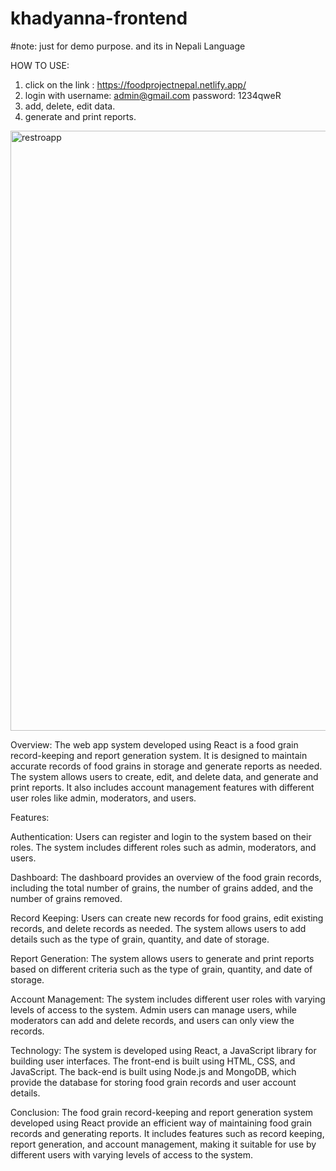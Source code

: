 # khadyanna-frontend 
#note: just for demo purpose. and its in Nepali Language

HOW TO USE:
1. click on the link : https://foodprojectnepal.netlify.app/
2. login with 
  username: admin@gmail.com
  password: 1234qweR
3. add, delete, edit data.
4. generate and print reports.

<img width="960" alt="restroapp" src="https://user-images.githubusercontent.com/44996309/228004926-07e7625f-5d56-449f-b807-ba294a1f4809.png">

Overview:
The web app system developed using React is a food grain record-keeping and report generation system. It is designed to maintain accurate records of food grains in storage and generate reports as needed. The system allows users to create, edit, and delete data, and generate and print reports. It also includes account management features with different user roles like admin, moderators, and users.

Features:

Authentication: Users can register and login to the system based on their roles. The system includes different roles such as admin, moderators, and users.

Dashboard: The dashboard provides an overview of the food grain records, including the total number of grains, the number of grains added, and the number of grains removed.

Record Keeping: Users can create new records for food grains, edit existing records, and delete records as needed. The system allows users to add details such as the type of grain, quantity, and date of storage.

Report Generation: The system allows users to generate and print reports based on different criteria such as the type of grain, quantity, and date of storage.

Account Management: The system includes different user roles with varying levels of access to the system. Admin users can manage users, while moderators can add and delete records, and users can only view the records.

Technology:
The system is developed using React, a JavaScript library for building user interfaces. The front-end is built using HTML, CSS, and JavaScript. The back-end is built using Node.js and MongoDB, which provide the database for storing food grain records and user account details.

Conclusion:
The food grain record-keeping and report generation system developed using React provide an efficient way of maintaining food grain records and generating reports. It includes features such as record keeping, report generation, and account management, making it suitable for use by different users with varying levels of access to the system.
